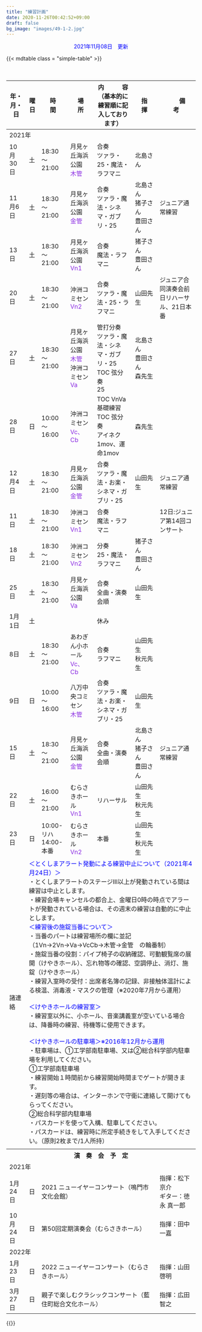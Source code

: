 ```yaml
---
title: "練習計画"
date: 2020-11-26T00:42:52+09:00
draft: false
bg_image: "images/49-1-2.jpg"
---
```


<p style="color: blue; text-align: center;">2021年11月08日　更新</p>

{{< mdtable class = "simple-table" >}}
<table class="practice">
<thead>
	<tr>
		<th>年・月・日</th>
		<th>曜日</th>
		<th>時　　間</th>
		<th>場　　所</th>
		<th>内　　　容<br/>（基本的に練習順に記入しております）</th>
		<th>指　　揮</th>
		<th>　　備　　　考　　</th>
	</tr>
</thead>
<tbody>
	<tr>
		<td colspan="7"  class="year">2021年</td>
	</tr>
	<tr>
		<td class="date">10月30日</td>
		<td class="sat">土</td>
		<td class="time">
			18:30～21:00
		</td>
		<td class="place">
			月見ヶ丘海浜公園<br/>
			<span style="color: blueviolet;">木管</span>
		</td>
		<td class="plan">
			合奏<br/>
			ツァラ・25・魔法・ラフマニ
		</td>
		<td class="member">
			北島さん
		</td>
		<td class="remarks"></td>
	</tr>
	<tr>
		<td class="date">11月6日</td>
		<td class="sat">土</td>
		<td class="time">
			18:30～21:00
		</td>
		<td class="place">
			月見ヶ丘海浜公園<br/>
			<span style="color: blueviolet;">金管</span>
		</td>
		<td class="plan">
			合奏<br/>
			ツァラ・魔法・シネマ・ガブリ・25
		</td>
		<td class="member">
			北島さん<br/>
			猪子さん<br/>
			豊田さん<br/>
		</td>
		<td class="remarks">ジュニア通常練習</td>
	</tr>
	<tr>
		<td class="date">13日</td>
		<td class="sat">土</td>
		<td class="time">
			18:30～21:00
		</td>
		<td class="place">
			月見ヶ丘海浜公園<br/>
			<span style="color: blueviolet;">Vn1</span>
		</td>
		<td class="plan">
			合奏<br/>
			魔法・ラフマニ
		</td>
		<td class="member">
			猪子さん<br/>
			豊田さん<br/>
		</td>
		<td class="remarks"></td>
	</tr>
	<tr>
		<td class="date">20日</td>
		<td class="sat">土</td>
		<td class="time">
			18:30～21:00
		</td>
		<td class="place">
			沖洲コミセン<br/>
			<span style="color: blueviolet;">Vn2</span>
		</td>
		<td class="plan">
			合奏<br/>
			ツァラ・魔法・25・ラフマニ
		</td>
		<td class="conductor">
			山田先生
		</td>
		<td class="remarks">ジュニア合同演奏会前日リハーサル、21日本番</td>
	</tr>
	<tr>
		<td class="date">27日</td>
		<td class="sat">土</td>
		<td class="time">
			18:30～21:00
		</td>
		<td class="place">
			月見ヶ丘海浜公園<br/>
			<span style="color: blueviolet;">木管</span><br/>
			沖洲コミセン<br/>
			<span style="color: blueviolet;">Va</span><br/>
		</td>
		<td class="plan">
			管打分奏<br/>
			ツァラ・魔法・シネマ・ガブリ・25<br/>
			TOC 弦分奏<br/>
			25
		</td>
		<td class="member">
			北島さん<br/>
			豊田さん<br/>
			森先生<br/>
		</td>
		<td class="remarks"></td>
	</tr>
	<tr>
		<td class="date">28日</td>
		<td class="sun">日</td>
		<td class="time">
			10:00～16:00
		</td>
		<td class="place">
			沖洲コミセン<br/>
			<span style="color: blueviolet;">Vc、Cb</span><br/>
		</td>
		<td class="plan">
			TOC VnVa<br/>
			基礎練習<br/>
			TOC 弦分奏<br/>
			アイネク1mov、運命1mov
		</td>
		<td class="member">
			森先生
		</td>
		<td class="remarks"></td>
	</tr>
	<tr>
		<td class="date">12月4日</td>
		<td class="sat">土</td>
		<td class="time">
			18:30～21:00
		</td>
		<td class="place">
			月見ヶ丘海浜公園<br/>
			<span style="color: blueviolet;">金管</span><br/>
		</td>
		<td class="plan">
			合奏<br/>
			ツァラ・魔法・お楽・シネマ・ガブリ・25
		</td>
		<td class="conductor">
			山田先生
		</td>
		<td class="remarks">ジュニア通常練習</td>
	</tr>
	<tr>
		<td class="date">11日</td>
		<td class="sat">土</td>
		<td class="time">
			18:30～21:00
		</td>
		<td class="place">
			沖洲コミセン<br/>
			<span style="color: blueviolet;">Vn1</span><br/>
		</td>
		<td class="plan">
			合奏<br/>
			魔法・ラフマニ
		</td>
		<td class="member">
		</td>
		<td class="remarks">12日:ジュニア第14回コンサート</td>
	</tr>
	<tr>
		<td class="date">18日</td>
		<td class="sat">土</td>
		<td class="time">
			18:30～21:00
		</td>
		<td class="place">
			沖洲コミセン<br/>
			<span style="color: blueviolet;">Vn2</span><br/>
		</td>
		<td class="plan">
			分奏<br/>
			25・魔法・ラフマニ
		</td>
		<td class="member">
			猪子さん<br/>
			豊田さん
		</td>
		<td class="remarks"></td>
	</tr>
	<tr>
		<td class="date">25日</td>
		<td class="sat">土</td>
		<td class="time">
			18:30～21:00
		</td>
		<td class="place">
			月見ヶ丘海浜公園<br/>
			<span style="color: blueviolet;">Va</span><br/>
		</td>
		<td class="plan">
			合奏<br/>
			全曲・演奏会順
		</td>
		<td class="conductor">
			山田先生
		</td>
		<td class="remarks"></td>
	</tr>
	<tr>
		<td class="date">1月1日</td>
		<td class="sat">土</td>
		<td class="time">			
		</td>
		<td class="place">	
		</td>
		<td class="plan holiday">
			休み
		</td>
		<td class="conductor">
		</td>
		<td class="remarks"></td>
	</tr>
	<tr>
		<td class="date">8日</td>
		<td class="sat">土</td>
		<td class="time">
			18:30～21:00
		</td>
		<td class="place">
			あわぎん小ホール<br/>
			<span style="color: blueviolet;">Vc、Cb</span><br/>
		</td>
		<td class="plan">
			合奏<br/>
			ラフマニ
		</td>
		<td class="conductor">
			山田先生<br/>
			秋元先生
		</td>
		<td class="remarks"></td>
	</tr>
	<tr>
		<td class="date">9日</td>
		<td class="sun">日</td>
		<td class="time">
			10:00～16:00
		</td>
		<td class="place">
			八万中央コミセン<br/>
			<span style="color: blueviolet;">木管</span><br/>
		</td>
		<td class="plan">
			合奏<br/>
			ツァラ・魔法・お楽・シネマ・ガブリ・25
		</td>
		<td class="conductor">
			山田先生
		</td>
		<td class="remarks"></td>
	</tr>
	<tr>
		<td class="date">15日</td>
		<td class="sat">土</td>
		<td class="time">
			18:30～21:00
		</td>
		<td class="place">
			月見ヶ丘海浜公園<br/>
			<span style="color: blueviolet;">金管</span><br/>
		</td>
		<td class="plan">
			合奏<br/>
			全曲・演奏会順
		</td>
		<td class="member">
			北島さん<br/>
			猪子さん<br/>
			豊田さん
		</td>
		<td class="remarks">ジュニア通常練習</td>
	</tr>
	<tr>
		<td class="date">22日</td>
		<td class="sat">土</td>
		<td class="time">
			16:00～21:00
		</td>
		<td class="place">
			むらさきホール<br/>
			<span style="color: blueviolet;">Vn1</span><br/>
		</td>
		<td class="rehersal">
			リハーサル
		</td>
		<td class="conductor">
			山田先生<br/>
			秋元先生
		</td>
		<td class="remarks"></td>
	</tr>
	<tr>
		<td class="date">23日</td>
		<td class="sun">日</td>
		<td class="time">
			10:00- リハ<br/>
			14:00- 本番
		</td>
		<td class="place">
			むらさきホール<br/>
			<span style="color: blueviolet;">Vn2</span><br/>
		</td>
		<td class="concert">
			本番
		</td>
		<td class="conductor">
			山田先生<br/>
			秋元先生
		</td>
		<td class="remarks"></td>
	</tr>
	<tr>
		<td>諸連絡</td>
		<td colspan="6" class="remarks">
			<span style="color: blue;">＜とくしまアラート発動による練習中止について（2021年4月24日）＞</span><br/>
			・とくしまアラートのステージⅢ以上が発動されている間は練習は中止とします。<br/>
			・練習会場キャンセルの都合上、金曜日0時の時点でアラートが発動されている場合は、その週末の練習は自動的に中止とします。<br/>					
			<span style="color: blue;">＜練習後の施錠当番について＞</span><br/>
			・当番のパートは練習場所の欄に並記（1Vn→2Vn→Va→VcCb→木管→金管　の輪番制）<br/>
			・施錠当番の役割：パイプ椅子の収納確認、可動観覧席の展開（けやきホール）、忘れ物等の確認、空調停止、消灯、施錠（けやきホール）<br/>
			・練習入室時の受付：出席者名簿の記録、非接触体温計による検温、消毒液・マスクの管理（※2020年7月から運用）<br/><br/>
			<span style="color: blue;">＜けやきホールの練習室＞</span><br/>
			・練習室以外に、小ホール、音楽講義室が空いている場合は、降番時の練習、待機等に使用できます。<br/><br/>
			<span style="color: blue;">＜けやきホールの駐車場＞※2016年12月から運用</span><br/>
			・駐車場は、①工学部南駐車場、又は②総合科学部内駐車場を利用してください。<br/>
			①工学部南駐車場<br/>
			・練習開始１時間前から練習開始時間までゲートが開きます。<br/>
			・遅刻等の場合は、インターホンで守衛に連絡して開けてもらってください。<br/>
			②総合科学部内駐車場<br/>
			・パスカードを使って入構、駐車してください。<br/>
			・パスカードは、練習時に所定手続きをして入手してください。（原則2枚まで/1人所持）<br/>
		</td>
	</tr>	　
	<tr>
		<td colspan="8" class="separator"></td>
	</tr>
	<tr>
		<th colspan="8">演　奏　会　予　定</th>
	</tr>
	<tr>
		<td colspan="8" class="year">2021年</td>
	</tr>
	<tr>
		<td class="date">1月24日</td>
		<td class="sun">日</td>
		<td colspan="4" class="plan">2021 ニューイヤーコンサート（鳴門市文化会館）</td>
		<td colspan="2" class="remarks">指揮：松下 京介<br/>ギター：徳永 真一郎</td>
	</tr>
	<tr>
		<td class="date">10月24日</td>
		<td class="sun">日</td>
		<td colspan="4" class="plan">
			第50回定期演奏会（むらさきホール）
		</td>
		<td colspan="2" class="remarks">
			指揮：田中 一嘉
		</td>
	</tr> 
	<tr>
		<td colspan="8" class="year">2022年</td>
	</tr>
	<tr>
		<td class="date">1月23日</td>
		<td class="sun">日</td>
		<td colspan="4" class="plan">
			2022 ニューイヤーコンサート（むらさきホール）
		</td>
		<td colspan="2" class="remarks">
			指揮：山田 啓明
		</td>
	</tr> 
	<tr>
		<td class="date">3月27日</td>
		<td class="sun">日</td>
		<td colspan="4" class="plan">
			親子で楽しむクラシックコンサート（藍住町総合文化ホール）
		</td>
		<td colspan="2" class="remarks">
			指揮：広田 智之
		</td>
	</tr> 
	</tbody>
	</table>
{{</mdtable >}}

